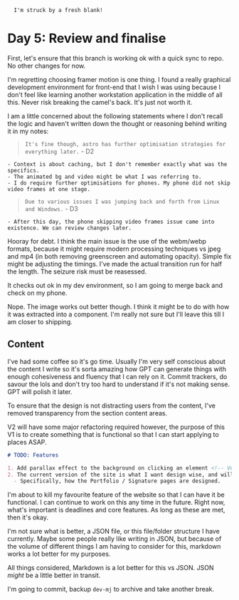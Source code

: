 ```
  I'm struck by a fresh blank!
```

# Day 5: Review and finalise

First, let's ensure that this branch is working ok with a quick sync to repo. No other changes for now.

I'm regretting choosing framer motion is one thing. I found a really graphical development environment for front-end that I wish I was using because I don't feel like learning another workstation application in the middle of all this. Never risk breaking the camel's back. It's just not worth it.

I am a little concerned about the following statements where I don't recall the logic and haven't written down the thought or reasoning behind writing it in my notes:

> `It's fine though, astro has further optimisation strategies for everything later.` - D2

    - Context is about caching, but I don't remember exactly what was the specifics.
    - The animated bg and video might be what I was referring to.
    - I do require further optimisations for phones. My phone did not skip video frames at one stage.

> `Due to various issues I was jumping back and forth from Linux and Windows.` - D3

    - After this day, the phone skipping video frames issue came into existence. We can review changes later.

Hooray for debt. I think the main issue is the use of the webm/webp formats, because it might require modern processing techniques vs jpeg and mp4 (in both removing greenscreen and automating opacity). Simple fix might be adjusting the timings. I've made the actual transition run for half the length. The seizure risk must be reasessed.

It checks out ok in my dev environment, so I am going to merge back and check on my phone.

Nope. The image works out better though. I think it might be to do with how it was extracted into a component. I'm really not sure but I'll leave this till I am closer to shipping.

## Content

I've had some coffee so it's go time. Usually I'm very self conscious about the content I write so it's sorta amazing how GPT can generate things with enough cohesiveness and fluency that I can rely on it. Commit trackers, do savour the lols and don't try too hard to understand if it's not making sense. GPT will polish it later.

To ensure that the design is not distracting users from the content, I've removed transparency from the section content areas.

V2 will have some major refactoring required however, the purpose of this V1 is to create something that is functional so that I can start applying to places ASAP.

```md
# TODO: Features

1. Add parallax effect to the background on clicking an element <!-- Version 2 -->
2. The current version of the site is what I want design wise, and will be archived in `archive` branch. <!-- A case of Waffling -->
  - Specifically, how the Portfolio / Signature pages are designed.
```

I'm about to kill my favourite feature of the website so that I can have it be functional. I can continue to work on this any time in the future. Right now, what's important is deadlines and core features. As long as these are met, then it's okay.

I'm not sure what is better, a JSON file, or this file/folder structure I have currently. Maybe some people really like writing in JSON, but because of the volume of different things I am having to consider for this, markdown works a lot better for my purposes.

All things considered, Markdown is a lot better for this vs JSON. JSON _might_ be a little better in transit.

I'm going to commit, backup `dev-mj` to archive and take another break.
